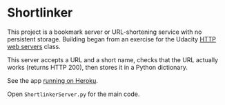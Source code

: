 # Shortlinker

This project is a bookmark server or URL-shortening service with no persistent storage.
Building began from an exercise for the Udacity [HTTP web servers](https://classroom.udacity.com/courses/ud303) class.

This server accepts a URL and a short name, checks that the URL actually works (returns HTTP 200), then stores it in a Python dictionary.

See the app [running on Heroku](shortlinker.herokuapp.com).

Open `ShortlinkerServer.py` for the main code.
